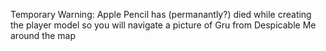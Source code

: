 Temporary Warning: Apple Pencil has (permanantly?) died while creating the player model so you will navigate a picture of Gru from Despicable Me around the map
